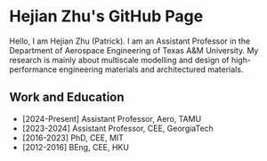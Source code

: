 # Hejian Zhu's GitHub Page

Hello, I am Hejian Zhu (Patrick). I am an Assistant Professor in the Department of Aerospace Engineering of Texas A&M University. My research is mainly about multiscale modelling and design of high-performance engineering materials and architectured materials.

## Work and Education
- [2024-Present] Assistant Professor, Aero, TAMU
- [2023-2024]    Assistant Professor, CEE, GeorgiaTech
- [2016-2023]    PhD, CEE, MIT
- [2012-2016]    BEng, CEE, HKU

<!---
hejianzhu2023/hejianzhu2023 is a ✨ special ✨ repository because its `README.md` (this file) appears on your GitHub profile.
You can click the Preview link to take a look at your changes.
--->
